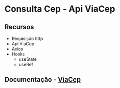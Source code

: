 # Consulta Cep - Api ViaCep

## Recursos 
- Requisição http
- Api ViaCep
- Axios
- Hooks
    - useState
    - useRef

## Documentação - [ViaCep](https://viacep.com.br/)
